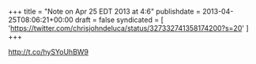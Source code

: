 +++
title = "Note on Apr 25 EDT 2013 at 4:6"
publishdate = 2013-04-25T08:06:21+00:00
draft = false
syndicated = [ 'https://twitter.com/chrisjohndeluca/status/327332741358174200?s=20' ]
+++

http://t.co/hySYoUhBW9
